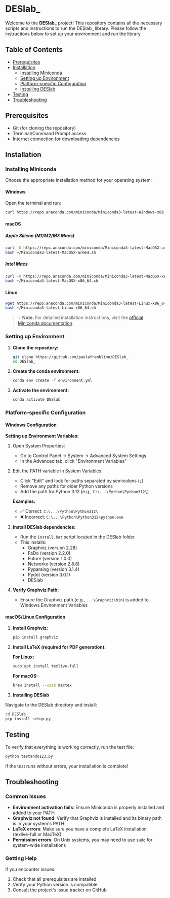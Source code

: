 # DESlab_

Welcome to the **DESlab_** project! This repository contains all the necessary scripts and instructions to run the DESlab_ library. Please follow the instructions below to set up your environment and run the library.

## Table of Contents

- [Prerequisites](#prerequisites)
- [Installation](#installation)
  - [Installing Miniconda](#installing-miniconda)
  - [Setting up Environment](#setting-up-environment)
  - [Platform-specific Configuration](#platform-specific-configuration)
  - [Installing DESlab](#installing-deslab)
- [Testing](#testing)
- [Troubleshooting](#troubleshooting)

## Prerequisites

- Git (for cloning the repository)
- Terminal/Command Prompt access
- Internet connection for downloading dependencies

## Installation

### Installing Miniconda

Choose the appropriate installation method for your operating system:

#### Windows

Open the terminal and run:
```sh
curl https://repo.anaconda.com/miniconda/Miniconda3-latest-Windows-x86_64.exe --output .\Downloads\Miniconda3-latest-Windows-x86_64.exe
```

#### macOS

##### Apple Silicon (M1/M2/M3 Macs)
```sh
curl -O https://repo.anaconda.com/miniconda/Miniconda3-latest-MacOSX-arm64.sh    
bash ~/Miniconda3-latest-MacOSX-arm64.sh
```

##### Intel Macs
```sh
curl -O https://repo.anaconda.com/miniconda/Miniconda3-latest-MacOSX-x86_64.sh    
bash ~/Miniconda3-latest-MacOSX-x86_64.sh
```

#### Linux
```sh
wget https://repo.anaconda.com/miniconda/Miniconda3-latest-Linux-x86_64.sh
bash ~/Miniconda3-latest-Linux-x86_64.sh
```

> 💡 **Note**: For detailed installation instructions, visit the [official Miniconda documentation](https://www.anaconda.com/docs/getting-started/miniconda/install#linux-terminal-installer).

### Setting up Environment

1. **Clone the repository:**
   ```sh
   git clone https://github.com/paulafranklinn/DESlab_
   cd DESlab_
   ```

2. **Create the conda environment:**
   ```sh
   conda env create -f environment.yml
   ```

3. **Activate the environment:**
   ```sh
   conda activate DESlab
   ```

### Platform-specific Configuration

#### Windows Configuration

**Setting up Environment Variables:**

1. Open System Properties:
   - Go to Control Panel → System → Advanced System Settings
   - In the Advanced tab, click "Environment Variables"

2. Edit the PATH variable in System Variables:
   - Click "Edit" and look for paths separated by semicolons (`;`)
   - Remove any paths for older Python versions
   - Add the path for Python 3.12 (e.g., `C:\...\Python\Python312\`)

   **Examples:**
   - ✅ Correct: `C:\...\Python\Python312\`
   - ❌ Incorrect: `C:\...\Python\Python312\python.exe`

3. **Install DESlab dependencies:**
   - Run the `Install.bat` script located in the DESlab folder
   - This installs:
     - Graphviz (version 2.28)
     - FaDo (version 2.2.0)
     - Future (version 1.0.0)
     - Networkx (version 2.8.8)
     - Pyparsing (version 3.1.4)
     - Pydot (version 3.0.1)
     - DESlab

4. **Verify Graphviz Path:**
   - Ensure the Graphviz path (e.g., `...\Graphviz\bin`) is added to Windows Environment Variables

#### macOS/Linux Configuration

1. **Install Graphviz:**
   ```sh
   pip install graphviz
   ```

2. **Install LaTeX (required for PDF generation):**

   **For Linux:**
   ```sh
   sudo apt install texlive-full
   ```

   **For macOS:**
   ```sh
   brew install --cask mactex
   ```

3. **Installing DESlab**

  Navigate to the DESlab directory and install:
  ```sh
  cd DESlab_
  pip install setup.py
  ```

## Testing

To verify that everything is working correctly, run the test file:
```sh
python testando123.py
```

If the test runs without errors, your installation is complete!

## Troubleshooting

### Common Issues

- **Environment activation fails**: Ensure Miniconda is properly installed and added to your PATH
- **Graphviz not found**: Verify that Graphviz is installed and its binary path is in your system's PATH
- **LaTeX errors**: Make sure you have a complete LaTeX installation (texlive-full or MacTeX)
- **Permission errors**: On Unix systems, you may need to use `sudo` for system-wide installations

### Getting Help

If you encounter issues:
1. Check that all prerequisites are installed
2. Verify your Python version is compatible
3. Consult the project's issue tracker on GitHub
